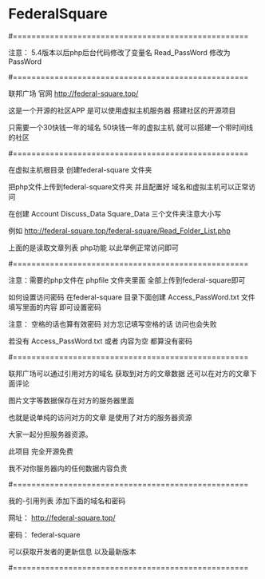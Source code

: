 # FederalSquare
#===================================================



注意： 5.4版本以后php后台代码修改了变量名 Read_PassWord 修改为 PassWord



#===================================================



联邦广场 官网 http://federal-square.top/

这是一个开源的社区APP 是可以使用虚拟主机服务器 搭建社区的开源项目

只需要一个30快钱一年的域名 50块钱一年的虚拟主机 就可以搭建一个带时间线的社区



#===================================================



在虚拟主机根目录 创建federal-square 文件夹

把php文件上传到federal-square文件夹 并且配置好 域名和虚拟主机可以正常访问

在创建 Account Discuss_Data Square_Data 三个文件夹注意大小写

例如 http://federal-square.top/federal-square/Read_Folder_List.php

上面的是读取文章列表 php功能 以此举例正常访问即可



#===================================================



注意：需要的php文件在 phpfile 文件夹里面 全部上传到federal-square即可

如何设置访问密码 在federal-square 目录下面创建 Access_PassWord.txt 文件 填写里面的内容 即可设置密码

注意： 空格的话也算有效密码 对方忘记填写空格的话 访问也会失败

若没有 Access_PassWord.txt 或者 内容为空 都算没有密码



#===================================================



联邦广场可以通过引用对方的域名 获取到对方的文章数据 还可以在对方的文章下面评论

图片文字等数据保存在对方的服务器里面

也就是说单纯的访问对方的文章 是使用了对方的服务器资源

大家一起分担服务器资源。

此项目 完全开源免费

我不对你服务器内的任何数据内容负责



#===================================================


我的-引用列表 添加下面的域名和密码

网址： http://federal-square.top/

密码： federal-square

可以获取开发者的更新信息 以及最新版本



#===================================================